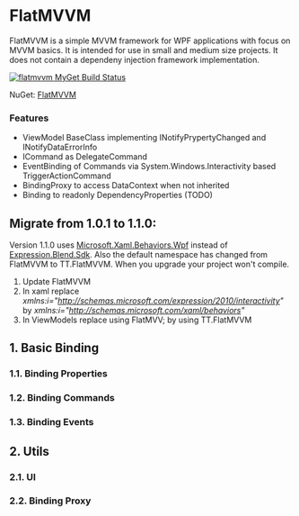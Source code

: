 # FlatMVVM
FlatMVVM is a simple MVVM framework for WPF applications with focus on MVVM basics. It is intended for use in small and medium size projects. It does not contain a dependeny injection framework implementation.

[![flatmvvm MyGet Build Status](https://www.myget.org/BuildSource/Badge/flatmvvm?identifier=63c10aac-91d5-4311-bff7-59e86dafe8b8)](https://www.myget.org/)

NuGet: [FlatMVVM](https://www.nuget.org/packages/TT.FlatMVVM/)

### Features
+ ViewModel BaseClass implementing INotifyPrypertyChanged and INotifyDataErrorInfo
+ ICommand as DelegateCommand
+ EventBinding of Commands via System.Windows.Interactivity based TriggerActionCommand
+ BindingProxy to access DataContext when not inherited
+ Binding to readonly DependencyProperties (TODO)


## Migrate from 1.0.1 to 1.1.0:
Version 1.1.0 uses [Microsoft.Xaml.Behaviors.Wpf](https://www.nuget.org/packages/Microsoft.Xaml.Behaviors.Wpf/) instead of [Expression.Blend.Sdk](https://www.nuget.org/packages/Expression.Blend.Sdk/1.0.2).
Also the default namespace has changed from FlatMVVM to TT.FlatMVVM. When you upgrade your project won't compile.
1. Update FlatMVVM
2. In xaml replace *xmlns:i="http://schemas.microsoft.com/expression/2010/interactivity"* by *xmlns:i="http://schemas.microsoft.com/xaml/behaviors"*
3. In ViewModels replace using FlatMVV; by using TT.FlatMVVM


## 1. Basic Binding
### 1.1. Binding Properties
### 1.2. Binding Commands
### 1.3. Binding Events
## 2. Utils
### 2.1. UI
### 2.2. Binding Proxy
